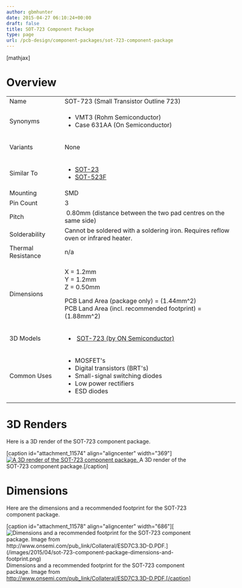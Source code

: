 ```yaml
---
author: gbmhunter
date: 2015-04-27 06:10:24+00:00
draft: false
title: SOT-723 Component Package
type: page
url: /pcb-design/component-packages/sot-723-component-package
---
```


[mathjax]




# Overview


<table style="width: 600px;" >
<tbody >
<tr >

<td >Name
</td>

<td >SOT-723 (Small Transistor Outline 723)
</td>
</tr>
<tr >

<td >Synonyms
</td>

<td >



  * VMT3 (Rohm Semiconductor)
  * Case 631AA (On Semiconductor)


</td>
</tr>
<tr >

<td >Variants
</td>

<td >


None



</td>
</tr>
<tr >

<td >Similar To
</td>

<td >



  * [SOT-23](http://blog.mbedded.ninja/pcb-design/component-packages/sot-23-component-package)
  * [SOT-523F](http://blog.mbedded.ninja/pcb-design/component-packages/sot-523f)


</td>
</tr>
<tr >

<td >Mounting
</td>

<td >SMD
</td>
</tr>
<tr >

<td >Pin Count
</td>

<td >3
</td>
</tr>
<tr >

<td >Pitch
</td>

<td > 0.80mm (distance between the two pad centres on the same side)
</td>
</tr>
<tr >

<td >Solderability
</td>

<td >Cannot be soldered with a soldering iron. Requires reflow oven or infrared heater.
</td>
</tr>
<tr >

<td >Thermal Resistance
</td>

<td >n/a
</td>
</tr>
<tr >

<td >Dimensions
</td>

<td >


X = 1.2mm  
Y = 1.2mm  
Z = 0.50mm




PCB Land Area (package only) = \(1.44mm^2\)  
PCB Land Area (incl. recommended footprint) = \(1.88mm^2\)



</td>
</tr>
<tr >

<td >3D Models
</td>

<td >



  *  [SOT-723 (by ON Semiconductor)](http://www.3dcontentcentral.com/download-model.aspx?catalogid=171&id=196277)


</td>
</tr>
<tr >

<td >Common Uses
</td>

<td >



  * MOSFET's
  * Digital transistors (BRT's)
  * Small-signal switching diodes
  * Low power rectifiers
  * ESD diodes


</td>
</tr>
</tbody>
</table>


# 3D Renders




Here is a 3D render of the SOT-723 component package.


[caption id="attachment_11574" align="aligncenter" width="369"][![A 3D render of the SOT-723 component package.](/images/2015/04/sot-723-component-package-3d-render.jpg)
](/images/2015/04/sot-723-component-package-3d-render.jpg) A 3D render of the SOT-723 component package.[/caption]


# Dimensions




Here are the dimensions and a recommended footprint for the SOT-723 component package.


[caption id="attachment_11578" align="aligncenter" width="686"][![Dimensions and a recommended footprint for the SOT-723 component package. Image from http://www.onsemi.com/pub_link/Collateral/ESD7C3.3D-D.PDF.](/images/2015/04/sot-723-component-package-dimensions-and-footprint.png)
](/images/2015/04/sot-723-component-package-dimensions-and-footprint.png) Dimensions and a recommended footprint for the SOT-723 component package. Image from http://www.onsemi.com/pub_link/Collateral/ESD7C3.3D-D.PDF.[/caption]
